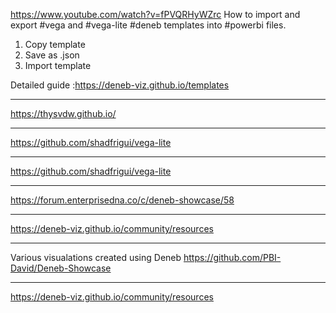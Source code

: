 https://www.youtube.com/watch?v=fPVQRHyWZrc
How to import and export #vega and #vega-lite #deneb templates into #powerbi files.
1. Copy template
2. Save as .json
3. Import template

Detailed guide :https://deneb-viz.github.io/templates

---
https://thysvdw.github.io/

---
https://github.com/shadfrigui/vega-lite

---
https://github.com/shadfrigui/vega-lite

---
https://forum.enterprisedna.co/c/deneb-showcase/58

---
https://deneb-viz.github.io/community/resources

---
Various visualations created using Deneb
https://github.com/PBI-David/Deneb-Showcase

---
https://deneb-viz.github.io/community/resources

